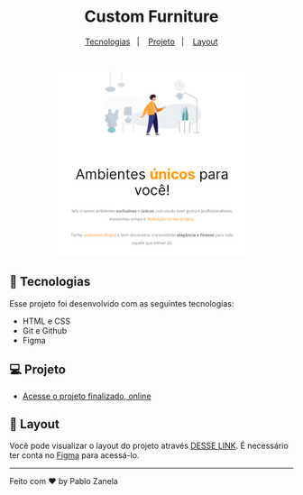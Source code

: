 <h1 align="center"> Custom Furniture </h1>

<p align="center">
  <a href="#-tecnologias">Tecnologias</a>&nbsp;&nbsp;&nbsp;|&nbsp;&nbsp;&nbsp;
  <a href="#-projeto">Projeto</a>&nbsp;&nbsp;&nbsp;|&nbsp;&nbsp;&nbsp;
  <a href="#-layout">Layout</a>
</p>

<br>

<p align="center">
  <img alt="projeto custom-furniture" src="https://github.com/PabloZanela/custom-furniture/blob/main/images/custom-furniture.png" width="70%">
</p>

## 🚀 Tecnologias

Esse projeto foi desenvolvido com as seguintes tecnologias:

- HTML e CSS
- Git e Github
- Figma

## 💻 Projeto

- [Acesse o projeto finalizado, online](https://pablozanela.github.io/custom-furniture/)

## 🔖 Layout

Você pode visualizar o layout do projeto através [DESSE LINK](https://www.figma.com/file/fAvYZz4dPV5MfhL77XkqkD/Explorer---Projeto-01/duplicate?node-id=0-1). É necessário ter conta no [Figma](https://figma.com) para acessá-lo.

---

Feito com ♥ by Pablo Zanela
